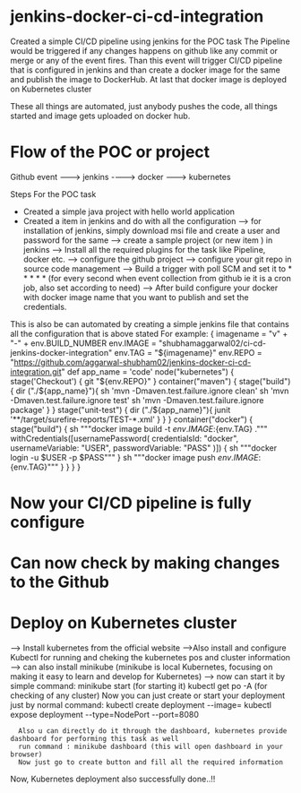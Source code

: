 # jenkins-docker-ci-cd-integration

Created a simple CI/CD pipeline using jenkins for the POC task
The Pipeline would be triggered if any changes happens on github like any commit or merge or any of the event fires.
Than this event will trigger CI/CD pipeline that is configured in jenkins and than create a docker image for the same and publish
the image to DockerHub.
At last that docker image is deployed on Kubernetes cluster

These all things are automated, just anybody pushes the code, all things started and image gets uploaded on docker hub.

# Flow of the POC or project 

Github event ---> jenkins ----> docker ---> kubernetes

Steps For the POC task
* Created a simple java project with hello world application
* Created a item in jenkins and do with all the configuration
  --> for installation of jenkins, simply download msi file and create a user and password for the same
  --> create a sample project (or new item ) in jenkins
  --> Install all the required plugins for the task like Pipeline, docker etc.
  --> configure the github project 
  --> configure your git repo in source code management
  --> Build a trigger with poll SCM and set it  to * * * * * (for every second when event collection from github ie it is a cron job, also set according to need)
  --> After build configure your docker with docker image name that you want to publish and set the credentials.
  
 This is also be can automated by creating a simple jenkins file that contains all the configuration that is above stated
 For example:
 {
    imagename = "v" + "-"   + env.BUILD_NUMBER
    env.IMAGE = "shubhamaggarwal02/ci-cd-jenkins-docker-integration"
    env.TAG = "${imagename}"
    env.REPO = "https://github.com/aggarwal-shubham02/jenkins-docker-ci-cd-integration.git"
    def app_name = 'code'
     node("kubernetes") {
         stage('Checkout') {
            git "${env.REPO}"
        }
         container("maven") {
            stage("build") {
                dir ("./${app_name}"){
                sh 'mvn -Dmaven.test.failure.ignore clean'
                sh 'mvn -Dmaven.test.failure.ignore test'
                sh 'mvn -Dmaven.test.failure.ignore package'
                }
             }
             stage("unit-test") 
                {
                dir ("./${app_name}"){
                junit '**/target/surefire-reports/TEST-*.xml'
              }
             }
         }
         container("docker") {
             stage("build") {
                 sh """docker image build -t ${env.IMAGE}:${env.TAG} ."""
                withCredentials([usernamePassword(
                credentialsId: "docker",
                usernameVariable: "USER",
                passwordVariable: "PASS"
                    )])
                    {
                 sh """docker login -u $USER -p $PASS"""
                    }
                 sh """docker image push ${env.IMAGE}:${env.TAG}"""
             }
         }
     }
 }
 
# Now your CI/CD pipeline is fully configure
# Can now check by making changes to the Github

# Deploy on Kubernetes cluster
--> Install kubernetes from the official website
-->Also install and configure Kubectl for running and cheking the kubernetes pos and cluster information
--> can also install minikube 
    (minikube is local Kubernetes, focusing on making it easy to learn and develop for Kubernetes)
 --> now can start it by simple command:
      minikube start (for starting it)
      kubectl get po -A (for checking of any cluster)
      Now you can just create or start your deployment just by normal command: 
      kubectl create deployment <name> --image=<docker image name >
      kubectl expose deployment <name>  --type=NodePort --port=8080
      
      Also u can directly do it through the dashboard, kubernetes provide dashboard for performing this task as well
      run command : minikube dashboard (this will open dashboard in your browser)
      Now just go to create button and fill all the required information
      
      
 Now, Kubernetes deployment also successfully done..!!
 
